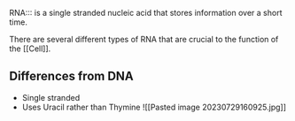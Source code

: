 RNA::: is a single stranded nucleic acid that stores information over a short time. 

There are several different types of RNA that are crucial to the function of the [[Cell]].

## Differences from DNA
- Single stranded
- Uses Uracil rather than Thymine
![[Pasted image 20230729160925.jpg]]


